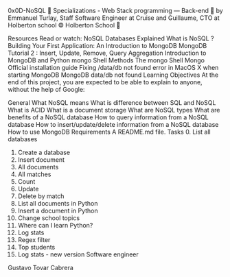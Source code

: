 0x0D-NoSQL
📂 Specializations - Web Stack programming ― Back-end
👤 by Emmanuel Turlay, Staff Software Engineer at Cruise and Guillaume, CTO at Holberton school
©️ Holberton School
🔖

Resources
Read or watch:
NoSQL Databases Explained
What is NoSQL ?
Building Your First Application: An Introduction to MongoDB
MongoDB Tutorial 2 : Insert, Update, Remove, Query
Aggregation
Introduction to MongoDB and Python
mongo Shell Methods
The mongo Shell
Mongo Official installation guide
Fixing /data/db not found error in MacOS X when starting MongoDB
MongoDB data/db not found
Learning Objectives
At the end of this project, you are expected to be able to explain to anyone, without the help of Google:

General
What NoSQL means
What is difference between SQL and NoSQL
What is ACID
What is a document storage
What are NoSQL types
What are benefits of a NoSQL database
How to query information from a NoSQL database
How to insert/update/delete information from a NoSQL database
How to use MongoDB
Requirements
A README.md file.
Tasks
 0. List all databases
 1. Create a database
 2. Insert document
 3. All documents
 4. All matches
 5. Count
 6. Update
 7. Delete by match
 8. List all documents in Python
 9. Insert a document in Python
 10. Change school topics
 11. Where can I learn Python?
 12. Log stats
 13. Regex filter
 14. Top students
 15. Log stats - new version
Software engineer

Gustavo Tovar  Cabrera